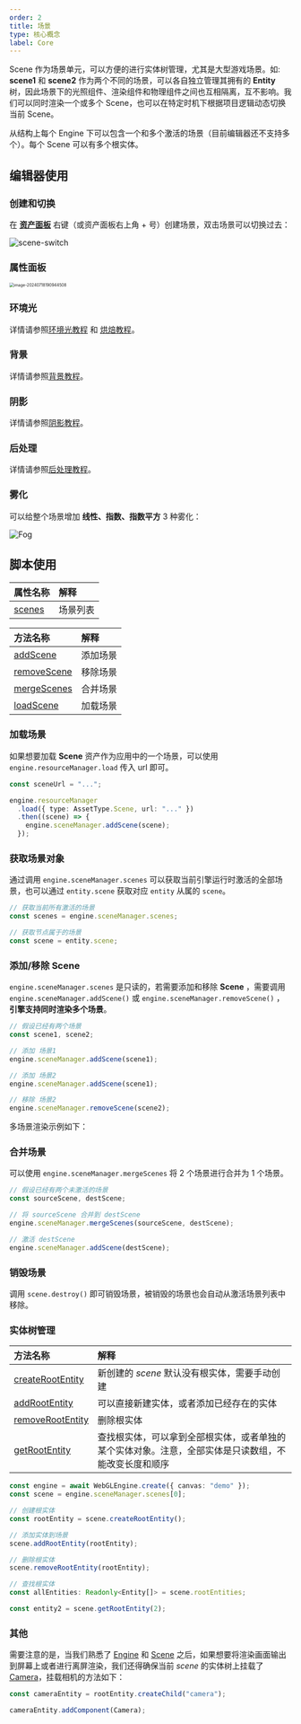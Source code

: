 ```yaml
---
order: 2
title: 场景
type: 核心概念
label: Core
---
```


Scene 作为场景单元，可以方便的进行实体树管理，尤其是大型游戏场景。如: **scene1** 和 **scene2** 作为两个不同的场景，可以各自独立管理其拥有的 **Entity** 树，因此场景下的光照组件、渲染组件和物理组件之间也互相隔离，互不影响。我们可以同时渲染一个或多个 Scene，也可以在特定时机下根据项目逻辑动态切换当前 Scene。

从结构上每个 Engine 下可以包含一个和多个激活的场景（目前编辑器还不支持多个）。每个 Scene 可以有多个根实体。

## 编辑器使用

### 创建和切换

在 **[资产面板](/docs/assets-interface)** 右键（或资产面板右上角 + 号）创建场景，双击场景可以切换过去：

![scene-switch](https://gw.alipayobjects.com/zos/OasisHub/eef870a7-2630-4f74-8c0e-478696a553b0/2024-03-19%25252018.04.02.gif)

### 属性面板

<img src="https://gw.alipayobjects.com/zos/OasisHub/2eaad4b1-d3e3-4c17-ae7f-58b488cd3606/image-20240718190944508.png" alt="image-20240718190944508" style="zoom:50%;" />

### 环境光

详情请参照[环境光教程](/docs/graphics-light-ambient) 和 [烘焙教程](/docs/graphics-light-bake)。

### 背景

详情请参照[背景教程](/docs/graphics-background)。

### 阴影

详情请参照[阴影教程](/docs/graphics-light-shadow)。

### 后处理

详情请参照[后处理教程](/docs/graphics-postProcess)。

### 雾化

可以给整个场景增加 **线性、指数、指数平方** 3 种雾化：

![Fog](https://gw.alipayobjects.com/zos/OasisHub/224fbc16-e60c-47ca-845b-5f7c09563c83/2024-03-19%25252018.08.23.gif)


## 脚本使用

| 属性名称                                 | 解释     |
| :--------------------------------------- | :------- |
| [scenes](/apis/core/#SceneManager-scenes) | 场景列表 |

| 方法名称                                           | 解释     |
| :------------------------------------------------- | :------- |
| [addScene](/apis/core/#SceneManager-addScene)       | 添加场景 |
| [removeScene](/apis/core/#SceneManager-removeScene) | 移除场景 |
| [mergeScenes](/apis/core/#SceneManager-mergeScenes) | 合并场景 |
| [loadScene](/apis/core/#SceneManager-loadScene)     | 加载场景 |

### 加载场景

如果想要加载 **Scene** 资产作为应用中的一个场景，可以使用 `engine.resourceManager.load` 传入 url 即可。

```typescript
const sceneUrl = "...";

engine.resourceManager
  .load({ type: AssetType.Scene, url: "..." })
  .then((scene) => {
    engine.sceneManager.addScene(scene);
  });
```

### 获取场景对象

通过调用 `engine.sceneManager.scenes` 可以获取当前引擎运行时激活的全部场景，也可以通过 `entity.scene` 获取对应 `entity` 从属的 `scene`。

```typescript
// 获取当前所有激活的场景
const scenes = engine.sceneManager.scenes;

// 获取节点属于的场景
const scene = entity.scene;
```

### 添加/移除 Scene

`engine.sceneManager.scenes` 是只读的，若需要添加和移除 **Scene** ，需要调用 `engine.sceneManager.addScene()` 或 `engine.sceneManager.removeScene()` ，**引擎支持同时渲染多个场景**。

```typescript
// 假设已经有两个场景
const scene1, scene2;

// 添加 场景1
engine.sceneManager.addScene(scene1);

// 添加 场景2
engine.sceneManager.addScene(scene1);

// 移除 场景2
engine.sceneManager.removeScene(scene2);
```

多场景渲染示例如下：

<playground src="multi-scene.ts"></playground>

### 合并场景

可以使用 `engine.sceneManager.mergeScenes` 将 2 个场景进行合并为 1 个场景。

```typescript
// 假设已经有两个未激活的场景
const sourceScene, destScene;

// 将 sourceScene 合并到 destScene
engine.sceneManager.mergeScenes(sourceScene, destScene);

// 激活 destScene
engine.sceneManager.addScene(destScene);
```

### 销毁场景

调用 `scene.destroy()` 即可销毁场景，被销毁的场景也会自动从激活场景列表中移除。

### 实体树管理

| 方法名称                                              | 解释                                                                                                 |
| :---------------------------------------------------- | :--------------------------------------------------------------------------------------------------- |
| [createRootEntity](/apis/core/#Scene-createRootEntity) | 新创建的 _scene_ 默认没有根实体，需要手动创建                                                        |
| [addRootEntity](/apis/core/#Scene-addRootEntity)       | 可以直接新建实体，或者添加已经存在的实体                                                             |
| [removeRootEntity](/apis/core/#Scene-removeRootEntity) | 删除根实体                                                                                           |
| [getRootEntity](/apis/core/#Scene-getRootEntity)       | 查找根实体，可以拿到全部根实体，或者单独的某个实体对象。注意，全部实体是只读数组，不能改变长度和顺序 |

```typescript
const engine = await WebGLEngine.create({ canvas: "demo" });
const scene = engine.sceneManager.scenes[0];

// 创建根实体
const rootEntity = scene.createRootEntity();

// 添加实体到场景
scene.addRootEntity(rootEntity);

// 删除根实体
scene.removeRootEntity(rootEntity);

// 查找根实体
const allEntities: Readonly<Entity[]> = scene.rootEntities;

const entity2 = scene.getRootEntity(2);
```

### 其他

需要注意的是，当我们熟悉了 [Engine](/apis/core/#Engine) 和 [Scene](/apis/core/#Scene) 之后，如果想要将渲染画面输出到屏幕上或者进行离屏渲染，我们还得确保当前 _scene_ 的实体树上挂载了 [Camera](/apis/core/#Camera)，挂载相机的方法如下：

```typescript
const cameraEntity = rootEntity.createChild("camera");

cameraEntity.addComponent(Camera);
```

